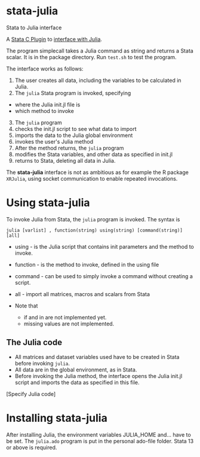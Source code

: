 # stata-julia
Stata to Julia interface

A [Stata C Plugin](https://www.stata.com/plugins/) to
[interface with Julia](https://docs.julialang.org/en/stable/manual/embedding/#High-Level-Embedding-1).

The program simplecall takes a Julia command as string and returns a Stata scalar. It is
in the package directory. Run `test.sh` to test the program.

The interface works as follows:

1) The user creates all data, including the variables to be calculated in Julia.
2) The `julia` Stata program is invoked, specifying
  - where the Julia init.jl file is
  - which method to invoke
3) The `julia` program
  1) checks the init.jl script to see what data to import
  2) imports the data to the Julia global environment
  3) invokes the user's Julia method
4) After the method returns, the `julia` program
  1) modifies the Stata variables, and other data as specified in init.jl
  2) returns to Stata, deleting all data in Julia.

The __stata-julia__ interface is not as ambitious as for example the R package `XRJulia`, using socket communication to enable repeated invocations.

# Using stata-julia

To invoke Julia from Stata, the `julia` program is invoked. The syntax is

```
julia [varlist] , function(string) using(string) [command(string)] [all]
```

* using - is the Julia script that contains init parameters and the method to invoke.
* function - is the method to invoke, defined in the using file
* command - can be used to simply invoke a command without creating a script.
* all - import all matrices, macros and scalars from Stata

* Note that
    - if and in are not implemented yet.
    - missing values are not implemented.


## The Julia code

* All matrices and dataset variables used have to be created in Stata before invoking `julia`.
* All data are in the global environment, as in Stata.
* Before invoking the Julia method, the interface opens the Julia init.jl script and
imports the data as specified in this file.

[Specify Julia code]

# Installing stata-julia

After installing Julia, the environment variables JULIA_HOME and... have to be set.
The `julia.ado` program is put in the personal ado-file folder. Stata 13 or above is required.
